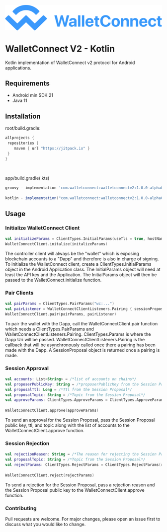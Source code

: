 ![WalletConnect V2](docs/walletconnect-banner.svg)

# **WalletConnect V2 - Kotlin**

Kotlin implementation of WalletConnect v2 protocol for Android applications.

## Requirements
* Android min SDK 21
* Java 11

## Installation
root/build.gradle:

```gradle
allprojects {
 repositories {
    maven { url "https://jitpack.io" }
 }
}
```

<br>

app/build.gradle(.kts)

```gradle
groovy - implementation 'com.walletconnect:walletconnectv2:1.0.0-alpha01'

kotlin - implementation("com.walletconnect:walletconnectv2:1.0.0-alpha01")

```

## **Usage**

### **Initialize WalletConnect Client**
```kotlin
val initializeParams = ClientTypes.InitialParams(useTls = true, hostName = "relay.walletconnect.org", apiKey = "sample key", isController = true)
WalletConnectClient.initalize(initalizeParams)
```
The controller client will always be the "wallet" which is exposing blockchain accounts to a "Dapp" and therefore is also in charge of signing.
To initialize the WalletConnect client, create a ClientTypes.InitialParams object in the Android Application class. The InitialParams object will need at least the API key and the Application. The InitialParams object will then be passed to the WalletConnect.initialize function. 

### **Pair Clients**
```kotlin
val pairParams = ClientTypes.PairParams("wc:...")
val pairListener = WalletConnectClientListeners.Pairing { sessionProposal -> /* handle session proposal */ }
WalletConnectClient.pair(pairParams, pairListener)
```

To pair the wallet with the Dapp, call the WalletConnectClient.pair function which needs a ClientTypes.PairParams and WalletConnectClientListeners.Pairing. 
ClientTypes.Params is where the Dapp Uri will be passed. 
WalletConnectClientListeners.Pairing is the callback that will be asynchronously called once there a pairing has been made with the Dapp. A SessionProposal object is returned once a pairing is made.

### **Session Approval**
```kotlin
val accounts: List<String> = /*list of accounts on chains*/
val proposerPublicKey: String = /*proposerPublicKey from the Session Proposal*/
val proposalTtl: Long = /*Ttl from the Session Proposal*/
val proposalTopic: String = /*Topic from the Session Proposal*/
val approveParams: ClientTypes.ApproveParams = ClientTypes.ApproveParams(accounts, proposerPublicKey, proposalTtl, proposalTopic)

WalletConnectClient.approve(approveParams)
```
To send an approval for the Session Proposal, pass the Session Proposal public key, ttl, and topic along with the list of accounts to the  WalletConnectClient.approve function.

### **Session Rejection**
```kotlin
val rejectionReason: String = /*The reason for rejecting the Session Proposal*/
val proposalTopic: String = /*Topic from the Session Proposal*/
val rejectParams: ClientTypes.RejectParams = ClientTypes.RejectParams(rejectionReason, proposalTopic)

WalletConnectClient.reject(rejectParams)
```
To send a rejection for the Session Proposal, pass a rejection reason and the Session Proposal public key to the WalletConnectClient.approve function.

### **Contributing**
Pull requests are welcome. For major changes, please open an issue first to discuss what you would like to change.
